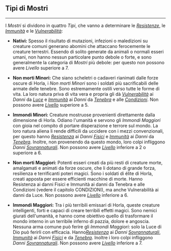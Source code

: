 ## Tipi di Mostri
---
I *Mostri* si dividono in quattro *Tipi*, che vanno a determinare le [*Resistenze*](..\combattimento\attacco.md), le [*Immunità*](..\combattimento\attacco.md) e le [*Vulnerabilità*](..\combattimento\attacco.md):

* **Nativi:** Spesso il risultato di mutazioni, infezioni o maledizioni su creature comuni generano abomini che attaccano ferocemente le creature terrestri. Essendo di solito generate da animali o normali esseri umani, non hanno nessun particolare punto debole o forte, e sono generalmente la categoria di *Mostri* più debole: per questo non possono avere *Livello* superiore a 7.

* **Non morti Minori:** Che siano scheletri o cadaveri rianimati dalle forze oscure di Horla, i *Non morti Minori* sono i soldati più sacrificabili delle armate delle tenebre. Sono estremamente ostili verso tutte le forme di vita. La loro natura priva di vita vera e propria gli dà [*Vulnerabilità*](..\combattimento\attacco.md) ai *Danni* da [*Luce*](..\combattimento\attacco.md) e [*Immunità*](..\combattimento\attacco.md) ai *Danni* da [*Tenebra*](..\combattimento\attacco.md) e alle [*Condizioni*](..\combattimento\attacco.md). Non possono avere [*Livello*](..\mostri.md) superiore a 5.

* **Immondi Minori:** Creature mostruose provenienti direttamente dalla dimensione di Horla. Odiano l'umanità e servono gli *Immondi Maggiori* con gioia nel compito di portare disperazione e terrore sul mondo. La loro natura aliena li rende difficili da uccidere con i mezzi convenzionali, per questo hanno [*Resistenza*](..\combattimento\attacco.md) ai *Danni* [*Fisici*](..\combattimento\attacco.md) e  [*Immunità*](..\combattimento\attacco.md) ai *Danni* da [*Tenebra*](..\combattimento\attacco.md). Inoltre, non provenendo da questo mondo, loro colpi infliggono *Danni* [*Sovrannaturali*](..\combattimento\attacco.md). Non possono avere [*Livello*](..\mostri.md) inferiore a 2 o superiore a 6.

* **Non morti Maggiori:** Potenti esseri creati da più resti di creature morte, amalgamati e animati da forze oscure, che li dotano di grande forza, resilienza e terrificanti poteri magici. Sono i soldati di élite di Horla, creati apposta per essere efficienti macchine di morte. Hanno Resistenza ai danni Fisici e Immunità ai danni da Tenebra e alle Condizioni (vedere il capitolo CONDIZIONI), ma anche Vulnerabilità ai danni da Luce. Non possono avere [*Livello*](..\mostri.md) inferiore a 6.

* **Immondi Maggiori:** Tra i più terribili emissari di Horla, queste creature intelligenti, forti e capaci di creare terribili effetti magici. Sono nemici giurati dell'umanità, e hanno come obiettivo quello di trasformare il mondo interno in un terribile inferno di pazzia, dolore e angoscia. Nessuna arma comune può ferire gli *Immondi Maggiori*: solo la Luce di Dio può ferirli con efficacia. Hanno[*Resistenza*](..\combattimento\attacco.md) ai *Danni* [*Sovrannaturali*](..\combattimento\attacco.md), [*Immunità*](..\combattimento\attacco.md) ai *Danni* [*Fisici*](..\combattimento\attacco.md) e da [*Tenebra*](..\combattimento\attacco.md). Inoltre i loro colpi infliggono *Danni* [*Sovrannaturali*](..\combattimento\attacco.md). Non possono avere [*Livello*](..\mostri.md) inferiore a 7.
